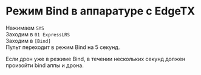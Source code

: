 # Режим Bind в аппаратуре с EdgeTX
Нажимаем `SYS`  
Заходим в `01 ExpressLRS`  
Заходим в `[Bind]`  
Пульт переходит в режим Bind на 5 секунд.

Если дрон уже в режиме Bind, в течении нескольких секунд должен произойти bind аппы и дрона.